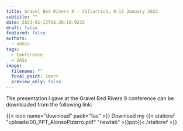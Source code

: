 ```yaml
---
title: Gravel Bed Rivers 9 - Villarrica, 9-13 January 2023
subtitle: ""
date: 2023-01-13T16:20:19.923Z
draft: false
featured: false
authors:
  - admin
tags:
  - Conference
  - UASs
image:
  filename: ""
  focal_point: Smart
  preview_only: false
---
```

The presentation I gave at the Gravel Bed Rivers 9 conference can be downloaded from the following link:

{{< icon name="download" pack="fas" >}} Download my {{< staticref "uploads/00_PPT_AlonsoPizarro.pdf" "newtab" >}}ppt{{< /staticref >}}